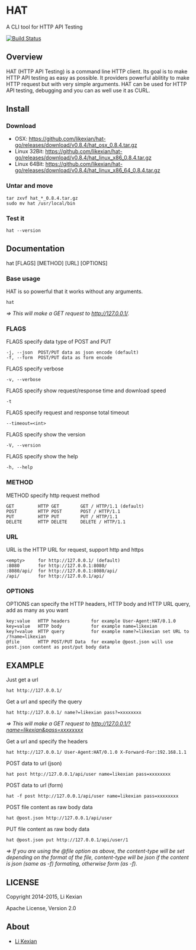 # HAT

A CLI tool for HTTP API Testing

[![Build Status](https://secure.travis-ci.org/likexian/hat-go.png)](https://secure.travis-ci.org/likexian/hat-go)

## Overview

HAT (HTTP API Testing) is a command line HTTP client. Its goal is to make HTTP API testing as easy as possible. It providers powerful ablitity to make HTTP request but with very simple arguments. HAT can be used for HTTP API testing, debugging and you can as well use it as CURL.

## Install

### Download

- OSX: https://github.com/likexian/hat-go/releases/download/v0.8.4/hat_osx_0.8.4.tar.gz
- Linux 32Bit: https://github.com/likexian/hat-go/releases/download/v0.8.4/hat_linux_x86_0.8.4.tar.gz
- Linux 64Bit: https://github.com/likexian/hat-go/releases/download/v0.8.4/hat_linux_x86_64_0.8.4.tar.gz

### Untar and move

    tar zxvf hat_*_0.8.4.tar.gz
    sudo mv hat /usr/local/bin

### Test it

    hat --version

## Documentation

hat [FLAGS] [METHOD] [URL] [OPTIONS]

### Base usage

HAT is so powerful that it works without any arguments.

    hat

*=> This will make a GET request to http://127.0.0.1/.*

### FLAGS

FLAGS specify data type of POST and PUT

    -j, --json  POST/PUT data as json encode (default)
    -f, --form  POST/PUT data as form encode

FLAGS specify verbose

    -v, --verbose

FLAGS specify show request/response time and download speed

    -t

FLAGS specify request and response total timeout

    --timeout=<int>

FLAGS specify show the version

    -V, --version

FLAGS specify show the help

    -h, --help

### METHOD

METHOD specify http request method

    GET         HTTP GET        GET / HTTP/1.1 (default)
    POST        HTTP POST       POST / HTTP/1.1
    PUT         HTTP PUT        PUT / HTTP/1.1
    DELETE      HTTP DELETE     DELETE / HTTP/1.1

### URL

URL is the HTTP URL for request, support http and https

    <empty>     for http://127.0.0.1/ (default)
    :8080       for http://127.0.0.1:8080/
    :8080/api/  for http://127.0.0.1:8080/api/
    /api/       for http://127.0.0.1/api/

### OPTIONS

OPTIONS can specify the HTTP headers, HTTP body and HTTP URL query, add as many as you want

    key:value   HTTP headers        for example User-Agent:HAT/0.1.0
    key=value   HTTP body           for example name=likexian
    key?=value  HTTP query          for example name?=likexian set URL to /?name=likexian
    @file       HTTP POST/PUT Data  for example @post.json will use post.json content as post/put body data

## EXAMPLE

Just get a url

    hat http://127.0.0.1/

Get a url and specify the query

    hat http://127.0.0.1/ name?=likexian pass?=xxxxxxxx

*=> This will make a GET request to http://127.0.0.1/?name=likexian&pass=xxxxxxxx*

Get a url and specify the headers

    hat http://127.0.0.1/ User-Agent:HAT/0.1.0 X-Forward-For:192.168.1.1

POST data to url (json)

    hat post http://127.0.0.1/api/user name=likexian pass=xxxxxxxx

POST data to url (form)

    hat -f post http://127.0.0.1/api/user name=likexian pass=xxxxxxxx

POST file content as raw body data

    hat @post.json http://127.0.0.1/api/user

PUT file content as raw body data

    hat @post.json put http://127.0.0.1/api/user/1

*=> If you are using the @file option as above, the content-type will be set depending on the format of the file,
content-type will be json if the content is json (same as -f) formating, otherwise form (as -f).*

## LICENSE

Copyright 2014-2015, Li Kexian

Apache License, Version 2.0

## About

- [Li Kexian](https://www.likexian.com/)

